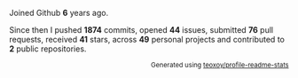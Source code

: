 Joined Github **6** years ago.

Since then I pushed **1874** commits, opened **44** issues, submitted **76** pull requests, received **41** stars, across **49** personal projects and contributed to **2** public repositories.

<p align="right"><sub>Generated using <a href="https://github.com/marketplace/actions/profile-readme-stats">teoxoy/profile-readme-stats</a></sub></p>
